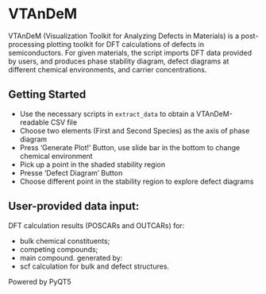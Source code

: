 VTAnDeM
=======

VTAnDeM (Visualization Toolkit for Analyzing Defects in Materials) is a post-processing plotting toolkit for DFT calculations 
of defects in semiconductors. For given materials, the script imports DFT data provided by users, and produces phase stability 
diagram, defect diagrams at different chemical environments, and carrier concentrations. 


Getting Started
---------------
- Use the necessary scripts in `extract_data` to obtain a VTAnDeM-readable CSV file
- Choose two elements (First and Second Species) as the axis of phase diagram
- Press ‘Generate Plot!’ Button, use slide bar in the bottom to change chemical    environment
- Pick up a point in the shaded stability region
- Presse ‘Defect Diagram’ Button
- Choose different point in the stability region to explore defect diagrams


User-provided data input:
-------------------------
DFT calculation results (POSCARs and OUTCARs) for: 
-	bulk chemical constituents;
-	competing compounds;
-	main compound.
generated by:
-	scf calculation for bulk and defect structures.

Powered by
PyQT5
